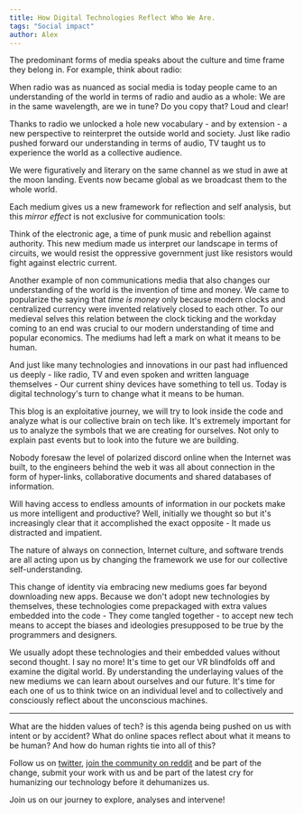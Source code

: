 ```yaml
---
title: How Digital Technologies Reflect Who We Are.
tags: "Social impact"
author: Alex
---
```


The predominant forms of media speaks about the culture and time frame they belong in. For example, think about radio:

When radio was as nuanced as social media is today people came to an understanding of the world in terms of radio and audio as a whole: We are in the same wavelength, are we in tune? Do you copy that? Loud and clear!

Thanks to radio we unlocked a hole new vocabulary - and by extension - a new perspective to reinterpret the outside world and society. Just like radio pushed forward our understanding in terms of audio, TV taught us to experience the world as a collective audience.

We were figuratively and literary on the same channel as we stud in awe at the moon landing. Events now became global as we broadcast them to the whole world.

Each medium gives us a new framework for reflection and self analysis, but this *mirror effect* is not exclusive for communication tools:

Think of the electronic age, a time of punk music and rebellion against authority. This new medium made us interpret our landscape in terms of circuits, we would resist the oppressive government just like resistors would fight against electric current.

Another example of non communications media that also changes our understanding of the world is the invention of time and money. We came to popularize the saying that *time is money* only because modern clocks and centralized currency were invented relatively closed to each other. To our medieval selves this relation between the clock ticking and the workday coming to an end was crucial to our modern understanding of time and popular economics. The mediums had left a mark on what it means to be human.

And just like many technologies and innovations in our past had influenced us deeply - like radio, TV and even spoken and written language themselves - Our current shiny devices have something to tell us. Today is digital technology's turn to change what it means to be human.

This blog is an exploitative journey, we will try to look inside the code and analyze what is our collective brain on tech like. It's extremely important for us to analyze the symbols that we are creating for ourselves. Not only to explain past events but to look into the future we are building.

Nobody foresaw the level of polarized discord online when the Internet was built, to the engineers behind the web it was all about connection in the form of hyper-links, collaborative documents and shared databases of information.

Will having access to endless amounts of information in our pockets make us more intelligent and productive? Well, initially we thought so but it's increasingly clear that it accomplished the exact opposite - It made us distracted and impatient.

The nature of always on connection, Internet culture, and software trends are all acting upon us by changing the framework we use for our collective self-understanding.

This change of identity via embracing new mediums goes far beyond downloading new apps. Because we don't adopt new technologies by themselves, these technologies come prepackaged with extra values embedded into the code - They come tangled together - to accept new tech means to accept the biases and ideologies presupposed to be true by the programmers and designers.

We usually adopt these technologies and their embedded values without second thought. I say no more! It's time to get our VR blindfolds off and examine the digital world. By understanding the underlaying values of the new mediums we can learn about ourselves and our future. It's time for each one of us to think twice on an individual level and to collectively and consciously reflect about the unconscious machines. 


---

What are the hidden values of tech? is this agenda being pushed on us with intent or by accident? What do online spaces reflect about what it means to be human? And how do human rights tie into all of this?

Follow us on [twitter][1], [join the community on reddit][2] and be part of the change, submit your work with us and be part of the latest cry for humanizing our technology before it dehumanizes us. 

Join us on our journey to explore, analyses and intervene!

[1]: https://twitter.com/_digitalrights
[2]: https://reddit.com/r/digital_rights/